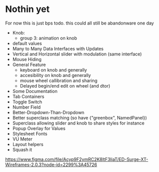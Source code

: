 # Nothin yet

For now this is just bps todo. this could all still be abandonware one day

- Knob:
    - group 3: animation on knob
- default values
- Many to Many Data Interfaces with Updates
- Vertical and Horizontal slider with modulation (same interface)
- Mouse Hiding
- General Feature
    - keyboard on knob and generally
    - accesibility on knob and generally
    - mouse wheel callibration and sharing
    - Delayed begin/end edit on wheel (and dtor)
- Some Documentation
- Tab Containers
- Toggle Switch
- Number Field
- Better-Dropdown-Than-Dropdown
- Better superclass matching (so have {"greenbox", NamedPanel})
- Superclass allowing slider and knob to share styles for instance
- Popup Overlay for Values
- Stylesheet Fonts
- VU Meter
- Layout helpers
- Squash it

https://www.figma.com/file/Acyp9F2ymRC2K8ltF3liaT/ED-Surge-XT-Wireframes-2.0.3?node-id=2299%3A45726
